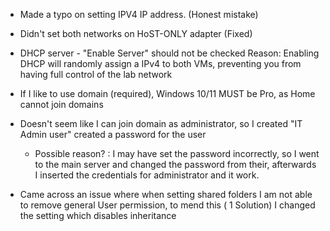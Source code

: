 - Made a typo on setting IPV4 IP address. (Honest mistake)

- Didn't set both networks on HoST-ONLY adapter (Fixed)

- DHCP server - "Enable Server" should not be checked
	Reason: Enabling DHCP will randomly assign a IPv4 to both VMs, preventing you from having full control of the lab network

- If I like to use domain (required), Windows 10/11 MUST be Pro, as Home cannot join domains

- Doesn't seem like I can join domain as administrator, so I created "IT Admin user" created a password for the user
	- Possible reason? : I may have set the password incorrectly, so I went to the main server and changed the password from their, afterwards I inserted the credentials for administrator and it work.

- Came across an issue where when setting shared folders I am not able to remove general User permission, to mend this ( 1 Solution) I changed the setting which disables inheritance

